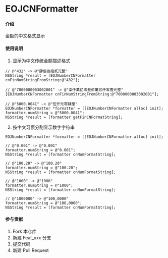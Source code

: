 # EOJCNFormatter

#### 介绍
金额的中文格式显示

#### 使用说明
1. 显示为中文传统金额描述格式
```
// @"432" -> @"肆佰叁拾贰元整"
NSString *result = [EOJNumberCNFormatter cnFinNumStringFromString:@"432"];

// @"7000000003002001" -> @"柒仟萬亿零叁佰萬贰仟零壹元整"
[EOJNumberCNFormatter cnFinNumStringFromString:@"7000000003002001"];

// @"5000.0041" -> @"伍仟元零肆厘"
EOJNumberCNFormatter *formatter = [[EOJNumberCNFormatter alloc] init];
formatter.numString = @"5000.0041";
NSString *result = [formatter getFinCNFormatString];

```

2. 按中文习惯分割显示数字字符串
```
EOJNumberCNFormatter *formatter = [[EOJNumberCNFormatter alloc] init];

// @"0.001" -> @"0.001"
formatter.numString = @"0.001";
NSString *result = [formatter cnNumFormatString];

// @"100.20" -> @"100.20"
formatter.numString = @"100.20";
NSString *result = [formatter cnNumFormatString];

// @"1000" -> @"1000"
formatter.numString = @"1000";
NSString *result = [formatter cnNumFormatString];

// @"1000000" -> @"100,0000"
formatter.numString = @"100,0000";
NSString *result = [formatter cnNumFormatString];
```

#### 参与贡献

1.  Fork 本仓库
2.  新建 Feat_xxx 分支
3.  提交代码
4.  新建 Pull Request
